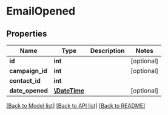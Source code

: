 # EmailOpened

## Properties
Name | Type | Description | Notes
------------ | ------------- | ------------- | -------------
**id** | **int** |  | [optional] 
**campaign_id** | **int** |  | [optional] 
**contact_id** | **int** |  | 
**date_opened** | [**\DateTime**](\DateTime.md) |  | [optional] 

[[Back to Model list]](../README.md#documentation-for-models) [[Back to API list]](../README.md#documentation-for-api-endpoints) [[Back to README]](../README.md)


